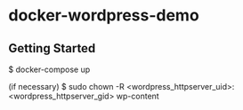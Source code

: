 # docker-wordpress-demo

## Getting Started
$ docker-compose up

(if necessary)
$ sudo chown -R <wordpress_httpserver_uid>:<wordpress_httpserver_gid> wp-content
